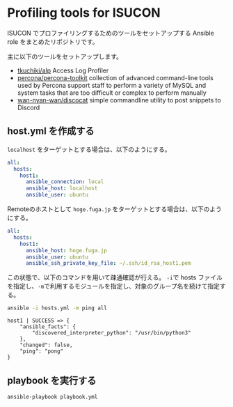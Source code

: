 # Profiling tools for ISUCON

ISUCON でプロファイリングするためのツールをセットアップする Ansible role をまとめたリポジトリです。

主に以下のツールをセットアップします。

- [tkuchiki/alp](https://github.com/tkuchiki/alp) Access Log Profiler
- [percona/percona-toolkit](https://github.com/percona/percona-toolkit) collection of advanced command-line tools used by Percona support staff to perform a variety of MySQL and system tasks that are too difficult or complex to perform manually
- [wan-nyan-wan/discocat](https://github.com/wan-nyan-wan/discocat) simple commandline utility to post snippets to Discord

## host.yml を作成する

`localhost` をターゲットとする場合は、以下のようにする。

```yml:hosts.yml
all:
  hosts:
    host1:
      ansible_connection: local
      ansible_host: localhost
      ansible_user: ubuntu
```

Remoteのホストとして `hoge.fuga.jp` をターゲットとする場合は、以下のようにする。

```yml:hosts.yml
all:
  hosts:
    host1:
      ansible_host: hoge.fuga.jp
      ansible_user: ubuntu
      ansible_ssh_private_key_file: ~/.ssh/id_rsa_host1.pem
```

この状態で、以下のコマンドを用いて疎通確認が行える。
`-i`で hosts ファイルを指定し、`-m`で利用するモジュールを指定し、対象のグループ名を続けて指定する。

```sh
ansible -i hosts.yml -m ping all
```

```
host1 | SUCCESS => {
    "ansible_facts": {
        "discovered_interpreter_python": "/usr/bin/python3"
    },
    "changed": false,
    "ping": "pong"
}
```

## playbook を実行する

```sh
ansible-playbook playbook.yml
```
